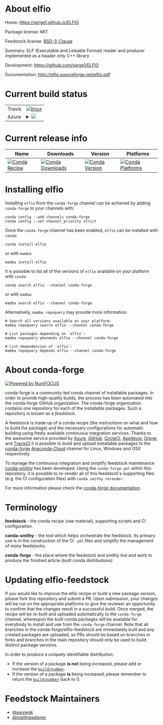 About elfio
===========

Home: https://serge1.github.io/ELFIO

Package license: MIT

Feedstock license: [BSD-3-Clause](https://github.com/conda-forge/elfio-feedstock/blob/main/LICENSE.txt)

Summary: ELF (Executable and Linkable Format) reader and producer implemented as a header only C++ library

Development: https://github.com/serge1/ELFIO

Documentation: http://elfio.sourceforge.net/elfio.pdf

Current build status
====================


<table><tr>
    <td>Travis</td>
    <td>
      <a href="https://app.travis-ci.com/conda-forge/elfio-feedstock">
        <img alt="linux" src="https://img.shields.io/travis/com/conda-forge/elfio-feedstock/main.svg?label=Linux">
      </a>
    </td>
  </tr>
    
  <tr>
    <td>Azure</td>
    <td>
      <details>
        <summary>
          <a href="https://dev.azure.com/conda-forge/feedstock-builds/_build/latest?definitionId=14727&branchName=main">
            <img src="https://dev.azure.com/conda-forge/feedstock-builds/_apis/build/status/elfio-feedstock?branchName=main">
          </a>
        </summary>
        <table>
          <thead><tr><th>Variant</th><th>Status</th></tr></thead>
          <tbody><tr>
              <td>linux_64</td>
              <td>
                <a href="https://dev.azure.com/conda-forge/feedstock-builds/_build/latest?definitionId=14727&branchName=main">
                  <img src="https://dev.azure.com/conda-forge/feedstock-builds/_apis/build/status/elfio-feedstock?branchName=main&jobName=linux&configuration=linux%20linux_64_" alt="variant">
                </a>
              </td>
            </tr><tr>
              <td>linux_aarch64</td>
              <td>
                <a href="https://dev.azure.com/conda-forge/feedstock-builds/_build/latest?definitionId=14727&branchName=main">
                  <img src="https://dev.azure.com/conda-forge/feedstock-builds/_apis/build/status/elfio-feedstock?branchName=main&jobName=linux&configuration=linux%20linux_aarch64_" alt="variant">
                </a>
              </td>
            </tr><tr>
              <td>linux_ppc64le</td>
              <td>
                <a href="https://dev.azure.com/conda-forge/feedstock-builds/_build/latest?definitionId=14727&branchName=main">
                  <img src="https://dev.azure.com/conda-forge/feedstock-builds/_apis/build/status/elfio-feedstock?branchName=main&jobName=linux&configuration=linux%20linux_ppc64le_" alt="variant">
                </a>
              </td>
            </tr><tr>
              <td>osx_64</td>
              <td>
                <a href="https://dev.azure.com/conda-forge/feedstock-builds/_build/latest?definitionId=14727&branchName=main">
                  <img src="https://dev.azure.com/conda-forge/feedstock-builds/_apis/build/status/elfio-feedstock?branchName=main&jobName=osx&configuration=osx%20osx_64_" alt="variant">
                </a>
              </td>
            </tr><tr>
              <td>osx_arm64</td>
              <td>
                <a href="https://dev.azure.com/conda-forge/feedstock-builds/_build/latest?definitionId=14727&branchName=main">
                  <img src="https://dev.azure.com/conda-forge/feedstock-builds/_apis/build/status/elfio-feedstock?branchName=main&jobName=osx&configuration=osx%20osx_arm64_" alt="variant">
                </a>
              </td>
            </tr><tr>
              <td>win_64</td>
              <td>
                <a href="https://dev.azure.com/conda-forge/feedstock-builds/_build/latest?definitionId=14727&branchName=main">
                  <img src="https://dev.azure.com/conda-forge/feedstock-builds/_apis/build/status/elfio-feedstock?branchName=main&jobName=win&configuration=win%20win_64_" alt="variant">
                </a>
              </td>
            </tr>
          </tbody>
        </table>
      </details>
    </td>
  </tr>
</table>

Current release info
====================

| Name | Downloads | Version | Platforms |
| --- | --- | --- | --- |
| [![Conda Recipe](https://img.shields.io/badge/recipe-elfio-green.svg)](https://anaconda.org/conda-forge/elfio) | [![Conda Downloads](https://img.shields.io/conda/dn/conda-forge/elfio.svg)](https://anaconda.org/conda-forge/elfio) | [![Conda Version](https://img.shields.io/conda/vn/conda-forge/elfio.svg)](https://anaconda.org/conda-forge/elfio) | [![Conda Platforms](https://img.shields.io/conda/pn/conda-forge/elfio.svg)](https://anaconda.org/conda-forge/elfio) |

Installing elfio
================

Installing `elfio` from the `conda-forge` channel can be achieved by adding `conda-forge` to your channels with:

```
conda config --add channels conda-forge
conda config --set channel_priority strict
```

Once the `conda-forge` channel has been enabled, `elfio` can be installed with `conda`:

```
conda install elfio
```

or with `mamba`:

```
mamba install elfio
```

It is possible to list all of the versions of `elfio` available on your platform with `conda`:

```
conda search elfio --channel conda-forge
```

or with `mamba`:

```
mamba search elfio --channel conda-forge
```

Alternatively, `mamba repoquery` may provide more information:

```
# Search all versions available on your platform:
mamba repoquery search elfio --channel conda-forge

# List packages depending on `elfio`:
mamba repoquery whoneeds elfio --channel conda-forge

# List dependencies of `elfio`:
mamba repoquery depends elfio --channel conda-forge
```


About conda-forge
=================

[![Powered by
NumFOCUS](https://img.shields.io/badge/powered%20by-NumFOCUS-orange.svg?style=flat&colorA=E1523D&colorB=007D8A)](https://numfocus.org)

conda-forge is a community-led conda channel of installable packages.
In order to provide high-quality builds, the process has been automated into the
conda-forge GitHub organization. The conda-forge organization contains one repository
for each of the installable packages. Such a repository is known as a *feedstock*.

A feedstock is made up of a conda recipe (the instructions on what and how to build
the package) and the necessary configurations for automatic building using freely
available continuous integration services. Thanks to the awesome service provided by
[Azure](https://azure.microsoft.com/en-us/services/devops/), [GitHub](https://github.com/),
[CircleCI](https://circleci.com/), [AppVeyor](https://www.appveyor.com/),
[Drone](https://cloud.drone.io/welcome), and [TravisCI](https://travis-ci.com/)
it is possible to build and upload installable packages to the
[conda-forge](https://anaconda.org/conda-forge) [Anaconda-Cloud](https://anaconda.org/)
channel for Linux, Windows and OSX respectively.

To manage the continuous integration and simplify feedstock maintenance
[conda-smithy](https://github.com/conda-forge/conda-smithy) has been developed.
Using the ``conda-forge.yml`` within this repository, it is possible to re-render all of
this feedstock's supporting files (e.g. the CI configuration files) with ``conda smithy rerender``.

For more information please check the [conda-forge documentation](https://conda-forge.org/docs/).

Terminology
===========

**feedstock** - the conda recipe (raw material), supporting scripts and CI configuration.

**conda-smithy** - the tool which helps orchestrate the feedstock.
                   Its primary use is in the construction of the CI ``.yml`` files
                   and simplify the management of *many* feedstocks.

**conda-forge** - the place where the feedstock and smithy live and work to
                  produce the finished article (built conda distributions)


Updating elfio-feedstock
========================

If you would like to improve the elfio recipe or build a new
package version, please fork this repository and submit a PR. Upon submission,
your changes will be run on the appropriate platforms to give the reviewer an
opportunity to confirm that the changes result in a successful build. Once
merged, the recipe will be re-built and uploaded automatically to the
`conda-forge` channel, whereupon the built conda packages will be available for
everybody to install and use from the `conda-forge` channel.
Note that all branches in the conda-forge/elfio-feedstock are
immediately built and any created packages are uploaded, so PRs should be based
on branches in forks and branches in the main repository should only be used to
build distinct package versions.

In order to produce a uniquely identifiable distribution:
 * If the version of a package **is not** being increased, please add or increase
   the [``build/number``](https://docs.conda.io/projects/conda-build/en/latest/resources/define-metadata.html#build-number-and-string).
 * If the version of a package **is** being increased, please remember to return
   the [``build/number``](https://docs.conda.io/projects/conda-build/en/latest/resources/define-metadata.html#build-number-and-string)
   back to 0.

Feedstock Maintainers
=====================

* [@awvwgk](https://github.com/awvwgk/)
* [@matthiasdiener](https://github.com/matthiasdiener/)

